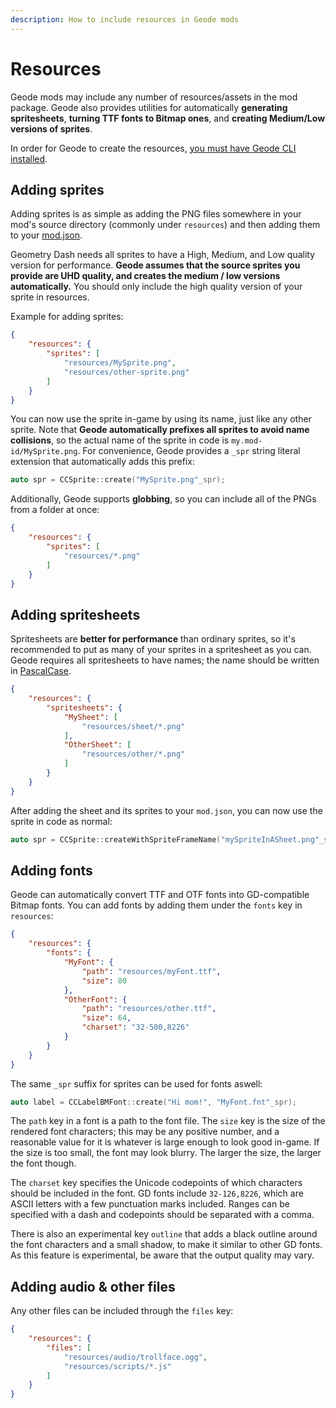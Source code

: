 ```yaml
---
description: How to include resources in Geode mods
---
```


# Resources

Geode mods may include any number of resources/assets in the mod package. Geode also provides utilities for automatically **generating spritesheets**, **turning TTF fonts to Bitmap ones**, and **creating Medium/Low versions of sprites**.

In order for Geode to create the resources, [you must have Geode CLI installed](/geode/installcli).

## Adding sprites

Adding sprites is as simple as adding the PNG files somewhere in your mod's source directory (commonly under `resources`) and then adding them to your [mod.json](/mods/configuring.md).

Geometry Dash needs all sprites to have a High, Medium, and Low quality version for performance. **Geode assumes that the source sprites you provide are UHD quality, and creates the medium / low versions automatically.** You should only include the high quality version of your sprite in resources.

Example for adding sprites:

```json
{
    "resources": {
        "sprites": [
            "resources/MySprite.png",
            "resources/other-sprite.png"
        ]
    }
}
```

You can now use the sprite in-game by using its name, just like any other sprite. Note that **Geode automatically prefixes all sprites to avoid name collisions**, so the actual name of the sprite in code is `my.mod-id/MySprite.png`. For convenience, Geode provides a `_spr` string literal extension that automatically adds this prefix:

```cpp
auto spr = CCSprite::create("MySprite.png"_spr);
```

Additionally, Geode supports **globbing**, so you can include all of the PNGs from a folder at once:

```json
{
    "resources": {
        "sprites": [
            "resources/*.png"
        ]
    }
}
```

## Adding spritesheets

Spritesheets are **better for performance** than ordinary sprites, so it's recommended to put as many of your sprites in a spritesheet as you can. Geode requires all spritesheets to have names; the name should be written in [PascalCase](https://techterms.com/definition/pascalcase).

```json
{
    "resources": {
        "spritesheets": {
            "MySheet": [
                "resources/sheet/*.png"
            ],
            "OtherSheet": [
                "resources/other/*.png"
            ]
        }
    }
}
```

After adding the sheet and its sprites to your `mod.json`, you can now use the sprite in code as normal:

```cpp
auto spr = CCSprite::createWithSpriteFrameName("mySpriteInASheet.png"_spr);
```

## Adding fonts

Geode can automatically convert TTF and OTF fonts into GD-compatible Bitmap fonts. You can add fonts by adding them under the `fonts` key in `resources`:

```json
{
    "resources": {
        "fonts": {
            "MyFont": {
                "path": "resources/myFont.ttf",
                "size": 80
            },
            "OtherFont": {
                "path": "resources/other.ttf",
                "size": 64,
                "charset": "32-500,8226"
            }
        }
    }
}
```

The same `_spr` suffix for sprites can be used for fonts aswell:

```cpp
auto label = CCLabelBMFont::create("Hi mom!", "MyFont.fnt"_spr);
```

The `path` key in a font is a path to the font file. The `size` key is the size of the rendered font characters; this may be any positive number, and a reasonable value for it is whatever is large enough to look good in-game. If the size is too small, the font may look blurry. The larger the size, the larger the font though.

The `charset` key specifies the Unicode codepoints of which characters should be included in the font. GD fonts include `32-126,8226`, which are ASCII letters with a few punctuation marks included. Ranges can be specified with a dash and codepoints should be separated with a comma.

There is also an experimental key `outline` that adds a black outline around the font characters and a small shadow, to make it similar to other GD fonts. As this feature is experimental, be aware that the output quality may vary.

## Adding audio & other files

Any other files can be included through the `files` key:

```json
{
    "resources": {
        "files": [
            "resources/audio/trollface.ogg",
            "resources/scripts/*.js"
        ]
    }
}
```
